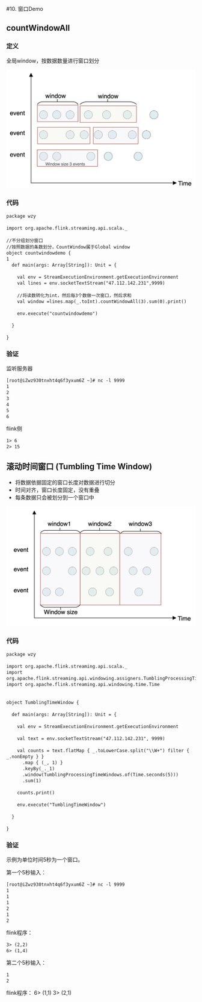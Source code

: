 #10. 窗口Demo

## countWindowAll

### 定义

全局window，按数据数量进行窗口划分

![](Images/18.png)

### 代码

	package wzy
	
	import org.apache.flink.streaming.api.scala._
	
	//不分组划分窗口
	//按照数据的条数划分，CountWindow属于Global window
	object countwindowdemo {
	1
	  def main(args: Array[String]): Unit = {
	
	    val env = StreamExecutionEnvironment.getExecutionEnvironment
	    val lines = env.socketTextStream("47.112.142.231",9999)
	
	    //将读数转化为int，然后每3个数做一次窗口，然后求和
	    val window =lines.map(_.toInt).countWindowAll(3).sum(0).print()
	
	    env.execute("countwindowdemo")
	
	  }
	
	}

### 验证

监听服务器

	[root@iZwz930tnxht4q6f3yxum6Z ~]# nc -l 9999
	1
	2
	3
	4
	5
	6

flink侧

	1> 6
	2> 15



##  滚动时间窗口 (Tumbling Time Window)

* 将数据依据固定的窗口长度对数据进行切分
* 时间对齐，窗口长度固定，没有重叠
* 每条数据只会被划分到一个窗口中

![](Images/19.png)


### 代码

	package wzy
	
	import org.apache.flink.streaming.api.scala._
	import org.apache.flink.streaming.api.windowing.assigners.TumblingProcessingTimeWindows
	import org.apache.flink.streaming.api.windowing.time.Time
	
	
	object TumblingTimeWindow {
	
	  def main(args: Array[String]): Unit = {
	
	    val env = StreamExecutionEnvironment.getExecutionEnvironment
	
	    val text = env.socketTextStream("47.112.142.231", 9999)
	
	    val counts = text.flatMap { _.toLowerCase.split("\\W+") filter { _.nonEmpty } }
	      .map { (_, 1) }
	      .keyBy(_._1)
	      .window(TumblingProcessingTimeWindows.of(Time.seconds(5)))
	      .sum(1)
	
	    counts.print()
	
	    env.execute("TumblingTimeWindow")
	
	  }

	}


### 验证

示例为单位时间5秒为一个窗口。

第一个5秒输入：

	[root@iZwz930tnxht4q6f3yxum6Z ~]# nc -l 9999
	1
	1
	1
	2
	1
	2

flink程序：
	
	3> (2,2)
	6> (1,4)
	

第二个5秒输入：

	1
	2
	
flink程序：
	6> (1,1)
	3> (2,1)	